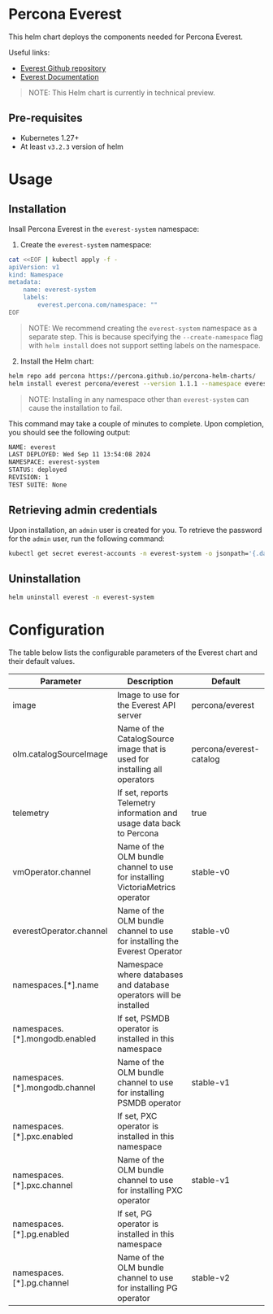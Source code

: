 # Percona Everest
This helm chart deploys the components needed for Percona Everest.

Useful links:
- [Everest Github repository](https://github.com/percona/everest)
- [Everest Documentation](https://docs.percona.com/everest/index.html)

> NOTE: This Helm chart is currently in technical preview.

## Pre-requisites
* Kubernetes 1.27+
* At least `v3.2.3` version of helm

# Usage

## Installation

Insall Percona Everest in the `everest-system` namespace:

1. Create the `everest-system` namespace:
```bash
cat <<EOF | kubectl apply -f -
apiVersion: v1
kind: Namespace
metadata:
    name: everest-system
    labels:
        everest.percona.com/namespace: ""
EOF
```
> NOTE: We recommend creating the `everest-system` namespace as a separate step. This is because specifying the `--create-namespace` flag with `helm install` does not support setting labels on the namespace.

2. Install the Helm chart:
```bash
helm repo add percona https://percona.github.io/percona-helm-charts/
helm install everest percona/everest --version 1.1.1 --namespace everest-system
```

> NOTE: Installing in any namespace other than `everest-system` can cause the installation to fail.

This command may take a couple of minutes to complete. Upon completion, you should see the following output:
```bash
NAME: everest
LAST DEPLOYED: Wed Sep 11 13:54:08 2024
NAMESPACE: everest-system
STATUS: deployed
REVISION: 1
TEST SUITE: None
```

## Retrieving admin credentials
Upon installation, an `admin` user is created for you. To retrieve the password for the `admin` user, run the following command:
```bash
kubectl get secret everest-accounts -n everest-system -o jsonpath='{.data.users\.yaml}' | base64 --decode  | yq '.admin.passwordHash'
```

## Uninstallation
```bash
helm uninstall everest -n everest-system
```

# Configuration

The table below lists the configurable parameters of the Everest chart and their default values.

| Parameter                      | Description                                                                   | Default                 |
|--------------------------------|-------------------------------------------------------------------------------|-------------------------|
| image                          | Image to use for the Everest API server                                       | percona/everest         |
| olm.catalogSourceImage         | Name of the CatalogSource image that is used for installing all operators     | percona/everest-catalog |
| telemetry                      | If set, reports Telemetry information and usage data back to Percona          | true                    |
| vmOperator.channel             | Name of the OLM bundle channel to use for installing VictoriaMetrics operator | stable-v0               |
| everestOperator.channel        | Name of the OLM bundle channel to use for installing the Everest Operator     | stable-v0               |
| namespaces.[*].name            | Namespace where databases and database operators will be installed            |                         |
| namespaces.[*].mongodb.enabled | If set, PSMDB operator is installed in this namespace                         |                         |
| namespaces.[*].mongodb.channel | Name of the OLM bundle channel to use for installing PSMDB operator           | stable-v1               |
| namespaces.[*].pxc.enabled     | If set, PXC operator is installed in this namespace                           |                         |
| namespaces.[*].pxc.channel     | Name of the OLM bundle channel to use for installing PXC operator             | stable-v1               |
| namespaces.[*].pg.enabled      | If set, PG operator is installed in this namespace                            |                         |
| namespaces.[*].pg.channel      | Name of the OLM bundle channel to use for installing PG operator              | stable-v2               |
